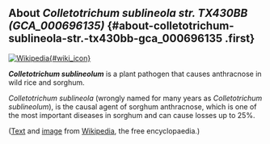 About *Colletotrichum sublineola str. TX430BB (GCA\_000696135)* {#about-colletotrichum-sublineola-str.-tx430bb-gca_000696135 .first}
---------------------------------------------------------------

[![Wikipedia](/img/wikipedia_logo_v2_en.png){#wiki_icon}](http://en.wikipedia.org/wiki/Colletotrichum_sublineolum)

***Colletotrichum sublineolum*** is a plant pathogen that causes
anthracnose in wild rice and sorghum.

*Colletotrichum sublineola* (wrongly named for many years as
*Colletotrichum sublineolum*), is the causal agent of sorghum
anthracnose, which is one of the most important diseases in sorghum and
can cause losses up to 25%.

([Text](http://en.wikipedia.org/wiki/Colletotrichum_sublineolum) and
[image](https://commons.wikimedia.org/wiki/File:Acervuli_of_Colletotrichum_sublineolum_on_Sweet_sorghum.jpg)
from [Wikipedia](http://en.wikipedia.org/), the free encyclopaedia.)
